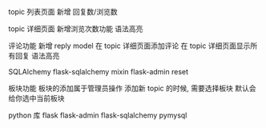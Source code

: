 topic 列表页面
    新增 回复数/浏览数


topic 详细页面
    新增浏览次数功能
    语法高亮


评论功能
    新增 reply model
    在 topic 详细页面添加评论
    在 topic 详细页面显示所有回复
    语法高亮

SQLAlchemy
    flask-sqlalchemy
    mixin
    flask-admin
    reset
    

板块功能
    板块的添加属于管理员操作
    添加新 topic 的时候, 需要选择板块
    默认会给你选中当前板块


python 库
    flask
    flask-admin
    flask-sqlalchemy
    pymysql
